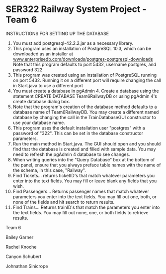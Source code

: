 # SER322 Railway System Project - Team 6

INSTRUCTIONS FOR SETTING UP THE DATABASE

1. You must add postgresql-42.2.2.jar as a necessary library. 
2. This program uses an installation of PostgreSQL 10.3, which can be downloaded as an installer at www.enterprisedb.com/downloads/postgres-postgresql-downloads Note that this program defaults to port 5432, username postgres, and password 322
3. This program was created using an installation of PostgreSQL running on port 5432. Running it on a different port will require changing the call in Start.java to use a different port
4. You must create a database in pgAdmin 4. Create a database using the statement CREATE DATABASE Team6RailwayDB or using pgAdmin 4's create database dialog box. 
5. Note that the program's creation of the database method defaults to a database name of Team6RailwayDB. You may create a different named database by changing the call in the TrainDatabaseGUI constructor to use your database name. 
6. This program uses the default installation user "postgres" with a password of "322". This can be set in the database constructor parameters. 
7. Run the main method in Start.java. The GUI should open and you should find that the database is created and filled with sample data. You may need to refresh the pgAdmin 4 database to see changes. 
8. When writing queries into the "Query Database" box at the bottom of the panel, ensure that you always preface table names with the name of the schema, in this case, "Railway". 
9. Find Tickets... returns ticketID's that match whatever parameters you enter into the text fields. You may fill or leave blank any fields that you wish. 
10. Find Passengers... Returns passenger names that match whatever parameters you enter into the text fields. You may fill out one, both, or none of the fields and hit search to return results. 
11. Find Trains... Returns trainID's that match the parameters you enter into the text fields. You may fill out none, one, or both fields to retrieve results. 

Team 6 

Bailey Garner

Rachel Knoche

Canyon Schubert

Johnathan Sinicrope
 
